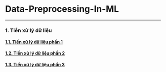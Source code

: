 # Data-Preprocessing-In-ML
---
### **1. Tiền xử lý dữ liệu**
#### [1.1. Tiền xử lý dữ liệu phần 1](https://github.com/nhhoang231/Data-Preprocessing-In-ML/blob/master/Data%20PreProcessingP1.md)
#### [1.2. Tiền xử lý dữ liệu phần 2](https://github.com/nhhoang231/Data-Preprocessing-In-ML/blob/master/DataPreprocessingP2.md)
#### [1.3. Tiền xử lý dữ liệu phần 3](https://github.com/nhhoang231/Data-Preprocessing-In-ML/blob/master/DataPreprocessingP3.md)
